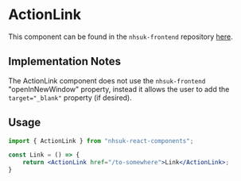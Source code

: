 # ActionLink

This component can be found in the `nhsuk-frontend` repository [here](https://github.com/nhsuk/nhsuk-frontend/tree/master/packages/components/action-link).

## Implementation Notes

The ActionLink component does not use the `nhsuk-frontend` "openInNewWindow" property, instead it allows the user to add the `target="_blank"` property (if desired).

## Usage

```jsx
import { ActionLink } from "nhsuk-react-components";

const Link = () => {
    return <ActionLink href="/to-somewhere">Link</ActionLink>;
}
```
